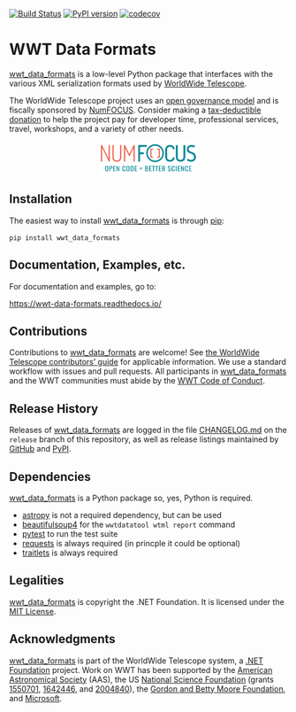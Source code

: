 [![Build Status](https://dev.azure.com/aasworldwidetelescope/WWT/_apis/build/status/WorldWideTelescope.wwt_data_formats?branchName=master)](https://dev.azure.com/aasworldwidetelescope/WWT/_build/latest?definitionId=22&branchName=master)
[![PyPI version](https://badge.fury.io/py/wwt-data-formats.svg)](https://badge.fury.io/py/wwt-data-formats)
[![codecov](https://codecov.io/gh/WorldWideTelescope/wwt_data_formats/branch/master/graph/badge.svg?token=4no5LD8Sed)](https://codecov.io/gh/WorldWideTelescope/wwt_data_formats)

# WWT Data Formats

<!--pypi-begin-->
[wwt_data_formats] is a low-level Python package that interfaces with the
various XML serialization formats used by [WorldWide Telescope].

[wwt_data_formats]: https://wwt-data-formats.readthedocs.io/
[WorldWide Telescope]: https://worldwidetelescope.org/
<!--pypi-end-->

[//]: # (numfocus-fiscal-sponsor-attribution)

The WorldWide Telescope project uses an [open governance
model](https://worldwidetelescope.org/about/governance/) and is fiscally
sponsored by [NumFOCUS](https://numfocus.org/). Consider making a
[tax-deductible donation](https://numfocus.org/donate-for-worldwide-telescope)
to help the project pay for developer time, professional services, travel,
workshops, and a variety of other needs.

<div align="center">
  <a href="https://numfocus.org/donate-for-worldwide-telescope">
    <img height="60px"
         src="https://raw.githubusercontent.com/numfocus/templates/master/images/numfocus-logo.png">
  </a>
</div>


## Installation

The easiest way to install [wwt_data_formats] is through [pip]:

```
pip install wwt_data_formats
```

[pip]: https://pip.pypa.io/


## Documentation, Examples, etc.

For documentation and examples, go to:

https://wwt-data-formats.readthedocs.io/


## Contributions

Contributions to [wwt_data_formats] are welcome! See
[the WorldWide Telescope contributors’ guide] for applicable information. We
use a standard workflow with issues and pull requests. All participants in
[wwt_data_formats] and the WWT communities must abide by the
[WWT Code of Conduct].

[the WorldWide Telescope contributors’ guide]: https://worldwidetelescope.github.io/contributing/
[WWT Code of Conduct]: https://worldwidetelescope.github.io/code-of-conduct/


## Release History

Releases of [wwt_data_formats] are logged in the file
[CHANGELOG.md](https://github.com/WorldWideTelescope/wwt_data_formats/blob/release/CHANGELOG.md)
on the `release` branch of this repository, as well as release listings
maintained by
[GitHub](https://github.com/WorldWideTelescope/wwt_data_formats/releases) and
[PyPI](https://pypi.org/project/wwt_data_formats/#history).


## Dependencies

[wwt_data_formats] is a Python package so, yes, Python is required.

- [astropy] is not a required dependency, but can be used
- [beautifulsoup4] for the `wwtdatatool wtml report` command
- [pytest] to run the test suite
- [requests] is always required (in princple it could be optional)
- [traitlets] is always required

[astropy]: https://www.astropy.org/
[beautifulsoup4]: https://www.crummy.com/software/BeautifulSoup/
[pytest]: https://docs.pytest.org/
[requests]: https://requests.readthedocs.io/
[traitlets]: https://traitlets.readthedocs.io/


## Legalities

[wwt_data_formats] is copyright the .NET Foundation. It is licensed under the
[MIT License](./LICENSE).


## Acknowledgments

[wwt_data_formats] is part of the WorldWide Telescope system, a [.NET
Foundation] project. Work on WWT has been supported by the [American
Astronomical Society] (AAS), the US [National Science Foundation] (grants
[1550701], [1642446], and [2004840]), the [Gordon and Betty Moore Foundation], and
[Microsoft].

[.NET Foundation]: https://dotnetfoundation.org/
[American Astronomical Society]: https://aas.org/
[National Science Foundation]: https://www.nsf.gov/
[1550701]: https://www.nsf.gov/awardsearch/showAward?AWD_ID=1550701
[1642446]: https://www.nsf.gov/awardsearch/showAward?AWD_ID=1642446
[2004840]: https://www.nsf.gov/awardsearch/showAward?AWD_ID=2004840
[Gordon and Betty Moore Foundation]: https://www.moore.org/
[Microsoft]: https://www.microsoft.com/
